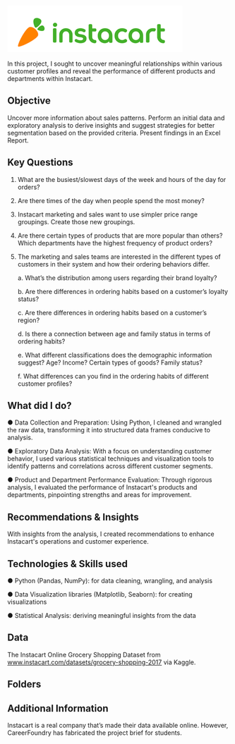 ![image](https://github.com/fa-andersen/Instacart/blob/main/instacart.png)

In this project, I sought to uncover meaningful relationships within various customer profiles and reveal the performance of different products and departments within Instacart.

## Objective
Uncover more information about sales patterns. Perform an initial data and exploratory analysis to derive insights and suggest strategies for better segmentation based on
the provided criteria. Present findings in an Excel Report.

## Key Questions
1. What are the busiest/slowest days of the week and hours of the day for orders?

2. Are there times of the day when people spend the most money?

3. Instacart marketing and sales want to use simpler price range groupings. Create those new groupings.

4. Are there certain types of products that are more popular than others? Which departments have the highest frequency of product orders?

5. The marketing and sales teams are interested in the different types of customers in their system and how their ordering behaviors differ.

      a. What’s the distribution among users regarding their brand loyalty?

      b. Are there differences in ordering habits based on a customer’s loyalty status?

      c. Are there differences in ordering habits based on a customer’s region?

      d. Is there a connection between age and family status in terms of ordering habits?

      e. What different classifications does the demographic information suggest? Age? Income? Certain types of goods? Family status?

      f. What differences can you find in the ordering habits of different customer profiles?

## What did I do?
● Data Collection and Preparation: Using Python, I cleaned and wrangled the raw data, transforming it into structured data frames conducive to analysis.

● Exploratory Data Analysis: With a focus on understanding customer behavior, I used various statistical techniques and visualization tools to identify patterns and correlations across different customer segments.

● Product and Department Performance Evaluation: Through rigorous analysis, I evaluated the performance of Instacart's products and departments, pinpointing strengths and areas for improvement.

## Recommendations & Insights
With insights from the analysis, I created recommendations to enhance Instacart's operations and customer experience.

## Technologies & Skills used
● Python (Pandas, NumPy): for data cleaning, wrangling, and analysis

● Data Visualization libraries (Matplotlib, Seaborn): for creating visualizations

● Statistical Analysis: deriving meaningful insights from the data

## Data
The Instacart Online Grocery Shopping Dataset from www.instacart.com/datasets/grocery-shopping-2017 via Kaggle.

## Folders

## Additional Information
Instacart is a real company that’s made their data available online. However, CareerFoundry has fabricated the project brief for students.
